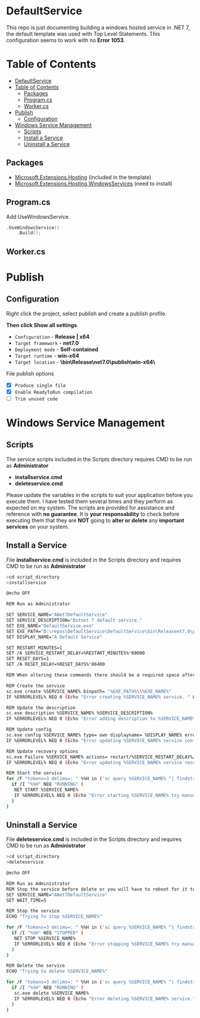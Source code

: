 # DefaultService
This repo is just documenting building a windows hosted service in .NET 7, the default template was used with Top Level Statements. This configuration seems to work with no **Error 1053**.

# Table of Contents
- [DefaultService](#defaultservice)
- [Table of Contents](#table-of-contents)
  - [Packages](#packages)
  - [Program.cs](#programcs)
  - [Worker.cs](#workercs)
- [Publish](#publish)
  - [Configuration](#configuration)
- [Windows Service Management](#windows-service-management)
  - [Scripts](#scripts)
  - [Install a Service](#install-a-service)
  - [Uninstall a Service](#uninstall-a-service)

## Packages 

- [Microsoft.Extensions.Hosting](https://www.nuget.org/packages/Microsoft.Extensions.Hosting/7.0.0) (included in the template)
- [Microsoft.Extensions.Hosting.WindowsServices](https://www.nuget.org/packages/Microsoft.Extensions.Hosting.WindowsServices/7.0.0) (need to install)

## Program.cs
Add UseWindowsService.
```c
.UseWindowsService()
    .Build();
```

## Worker.cs

# Publish
## Configuration
Right click the project, select publish and create a publish profile. 

**Then click Show all settings**.

- `Configuration` - **Release | x64**
- `Target framework` - **net7.0**
- `Deployment mode` - **Self-contained**
- `Target runtime` - **win-x64**
- `Target location` - **\bin\Release\net7.0\publish\win-x64\\**

File publish options

- [x] `Produce single file`
- [x] `Enable ReadyToRun compilation`
- [ ] `Trim unused code` 

# Windows Service Management

## Scripts
The service scripts included in the Scripts directory requires CMD to be run as **Administrator**
- **installservice.cmd**
- **deleteservice.cmd**

Please update the variables in the scripts to suit your application before you execute them. I have tested them several times and they perform as expected on my system. The scripts are provided for assistance and reference with **no guarantee**. It is **your responsability** to check before executing them that they are **NOT** going to **alter or delete** any **important services** on your system.

## Install a Service
File **installservice.cmd** is included in the Scripts directory and requires CMD to be run as **Administrator**
```bash
>cd script_directory
>installservice
```

```bash
@echo OFF

REM Run as Administrator

SET SERVICE_NAME="ANet7DefaultService"
SET SERVICE_DESCRIPTION="Dotnet 7 default service."
SET EXE_NAME="DefaultService.exe"
SET EXE_PATH="D:\repos\DefaultService\DefaultService\bin\Releaseet7.0\publish\win-x64"
SET DISPLAY_NAME="A Default Service"

SET RESTART_MINUTES=1
SET /A SERVICE_RESTART_DELAY=%RESTART_MINUTES%*60000
SET RESET_DAYS=1
SET /A RESET_DELAY=%RESET_DAYS%*86400

REM When altering these commands there should be a required space after = but not before!

REM Create the service
sc.exe create %SERVICE_NAME% binpath= "%EXE_PATH%\\%EXE_NAME%"
IF %ERRORLEVEL% NEQ 0 (Echo "Error creating %SERVICE_NAME% service. " &Exit /b 1)

REM Update the description
sc.exe description %SERVICE_NAME% %SERVICE_DESCRIPTION%
IF %ERRORLEVEL% NEQ 0 (Echo "Error adding description to %SERVICE_NAME% service. " &Exit /b 1)

REM Update config
sc.exe config %SERVICE_NAME% type= own displayname= %DISPLAY_NAME% error= ignore start= auto
IF %ERRORLEVEL% NEQ 0 (Echo "Error updating %SERVICE_NAME% service config options. " &Exit /b 1)

REM Update recovery options
sc.exe Failure %SERVICE_NAME% actions= restart/%SERVICE_RESTART_DELAY%/restart/%SERVICE_RESTART_DELAY%/restart/%SERVICE_RESTART_DELAY%// reset= %RESET_DELAY%
IF %ERRORLEVEL% NEQ 0 (Echo "Error updating %SERVICE_NAME% service recovery options. " &Exit /b 1)

REM Start the service
for /F "tokens=3 delims=: " %%H in ('sc query %SERVICE_NAME% ^| findstr "        STATE"') do (
  if /I "%%H" NEQ "RUNNING" (
   NET START %SERVICE_NAME%
   IF %ERRORLEVEL% NEQ 0 (Echo "Error starting %SERVICE_NAME% try manual start in services.msc. " &Exit /b 1)
  )
)

```
## Uninstall a Service
File **deleteservice.cmd** is included in the Scripts directory and requires CMD to be run as **Administrator**
```bash
>cd script_directory
>deleteservice
```
```bash
@echo OFF

REM Run as Administrator
REM Stop the service before delete or you will have to reboot for it to be removed
SET SERVICE_NAME="ANet7DefaultService"
SET WAIT_TIME=5

REM Stop the service
ECHO "Trying to stop %SERVICE_NAME%"

for /F "tokens=3 delims=: " %%H in ('sc query %SERVICE_NAME% ^| findstr "        STATE"') do (
  if /I "%%H" NEQ "STOPPED" (
   NET STOP %SERVICE_NAME%
   IF %ERRORLEVEL% NEQ 0 (Echo "Error stopping %SERVICE_NAME% try manual stop in services.msc." &Exit /b 1)
  )
)

REM Delete the service
ECHO "Trying to delete %SERVICE_NAME%"

for /F "tokens=3 delims=: " %%H in ('sc query %SERVICE_NAME% ^| findstr "        STATE"') do (
  if /I "%%H" NEQ "RUNNING" (
   sc.exe delete %SERVICE_NAME% 
   IF %ERRORLEVEL% NEQ 0 (Echo "Error deleting %SERVICE_NAME% service." &Exit /b 1)
  )
)
```